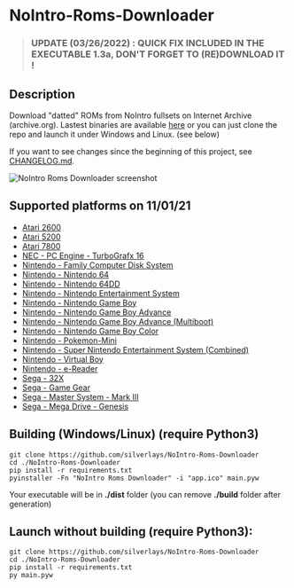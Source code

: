 # NoIntro-Roms-Downloader
> ### **UPDATE (03/26/2022)** : QUICK FIX INCLUDED IN THE EXECUTABLE 1.3a, DON'T FORGET TO (RE)DOWNLOAD IT !

## Description
Download "datted" ROMs from NoIntro fullsets on Internet Archive (archive.org). Lastest binaries are available [here](https://github.com/silverlays/NoIntro-Roms-Downloader/releases/latest) or you can just clone the repo and launch it under Windows and Linux. (see below)

If you want to see changes since the beginning of this project, see [CHANGELOG.md](https://github.com/silverlays/NoIntro-Roms-Downloader/blob/master/CHANGELOG.md).

![NoIntro Roms Downloader screenshot](https://i.ibb.co/FxvMgFy/No-Intro-Roms-Downloader.jpg)

## Supported platforms on 11/01/21
- [Atari 2600](https://archive.org/details/nointro.atari-2600)
- [Atari 5200](https://archive.org/details/nointro.atari-5200)
- [Atari 7800](https://archive.org/details/nointro.atari-7800)
- [NEC - PC Engine - TurboGrafx 16](https://archive.org/details/nointro.tg-16)
- [Nintendo - Family Computer Disk System](https://archive.org/details/nointro.fds)
- [Nintendo - Nintendo 64](https://archive.org/details/nointro.n64)
- [Nintendo - Nintendo 64DD](https://archive.org/details/nointro.n64dd)
- [Nintendo - Nintendo Entertainment System](https://archive.org/details/nointro.nes)
- [Nintendo - Nintendo Game Boy](https://archive.org/details/nointro.gb)
- [Nintendo - Nintendo Game Boy Advance](https://archive.org/details/nointro.gba)
- [Nintendo - Nintendo Game Boy Advance (Multiboot)](https://archive.org/details/nointro.gba-multiboot)
- [Nintendo - Nintendo Game Boy Color](https://archive.org/details/nointro.gbc)
- [Nintendo - Pokemon-Mini](https://archive.org/details/nointro.poke-mini)
- [Nintendo - Super Nintendo Entertainment System (Combined)](https://archive.org/details/nointro.snes)
- [Nintendo - Virtual Boy](https://archive.org/details/nointro.vb)
- [Nintendo - e-Reader](https://archive.org/details/nointro.e-reader)
- [Sega - 32X](https://archive.org/details/nointro.32x)
- [Sega - Game Gear](https://archive.org/details/nointro.gg)
- [Sega - Master System - Mark III](https://archive.org/details/nointro.ms-mkiii)
- [Sega - Mega Drive - Genesis](https://archive.org/details/nointro.md)

## Building (Windows/Linux) (require Python3)
```
git clone https://github.com/silverlays/NoIntro-Roms-Downloader
cd ./NoIntro-Roms-Downloader
pip install -r requirements.txt
pyinstaller -Fn "NoIntro Roms Downloader" -i "app.ico" main.pyw
```
Your executable will be in **./dist** folder (you can remove **./build** folder after generation)

## Launch without building (require Python3):
```
git clone https://github.com/silverlays/NoIntro-Roms-Downloader
cd ./NoIntro-Roms-Downloader
pip install -r requirements.txt
py main.pyw
```
